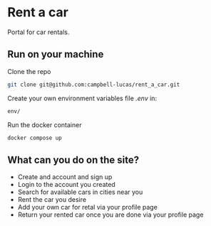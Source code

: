 # Rent a car

Portal for car rentals.

## Run on your machine
Clone the repo
```bash
git clone git@github.com:campbell-lucas/rent_a_car.git
```
Create your own environment variables file _.env_ in: 
```bash
env/
```
Run the docker container
```bash
docker compose up
```

## What can you do on the site?
- Create and account and sign up
- Login to the account you created
- Search for available cars in cities near you
- Rent the car you desire
- Add your own car for retal via your profile page
- Return your rented car once you are done via your profile page
